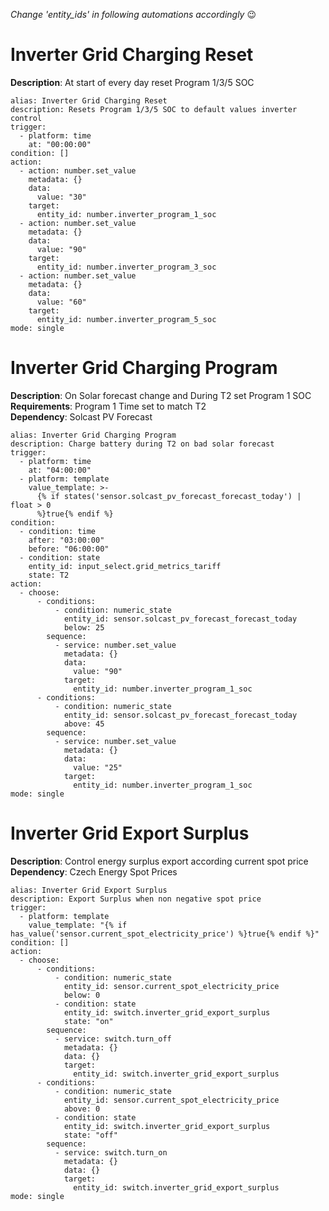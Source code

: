 _Change 'entity_ids' in following automations accordingly_ 😉

# Inverter Grid Charging Reset
**Description**: At start of every day reset Program 1/3/5 SOC
```
alias: Inverter Grid Charging Reset
description: Resets Program 1/3/5 SOC to default values inverter control
trigger:
  - platform: time
    at: "00:00:00"
condition: []
action:
  - action: number.set_value
    metadata: {}
    data:
      value: "30"
    target:
      entity_id: number.inverter_program_1_soc
  - action: number.set_value
    metadata: {}
    data:
      value: "90"
    target:
      entity_id: number.inverter_program_3_soc
  - action: number.set_value
    metadata: {}
    data:
      value: "60"
    target:
      entity_id: number.inverter_program_5_soc
mode: single
```

# Inverter Grid Charging Program
**Description**: On Solar forecast change and During T2 set Program 1 SOC  
**Requirements**: Program 1 Time set to match T2  
**Dependency**: Solcast PV Forecast
```
alias: Inverter Grid Charging Program
description: Charge battery during T2 on bad solar forecast
trigger:
  - platform: time
    at: "04:00:00"
  - platform: template
    value_template: >-
      {% if states('sensor.solcast_pv_forecast_forecast_today') | float > 0
      %}true{% endif %}
condition:
  - condition: time
    after: "03:00:00"
    before: "06:00:00"
  - condition: state
    entity_id: input_select.grid_metrics_tariff
    state: T2
action:
  - choose:
      - conditions:
          - condition: numeric_state
            entity_id: sensor.solcast_pv_forecast_forecast_today
            below: 25
        sequence:
          - service: number.set_value
            metadata: {}
            data:
              value: "90"
            target:
              entity_id: number.inverter_program_1_soc
      - conditions:
          - condition: numeric_state
            entity_id: sensor.solcast_pv_forecast_forecast_today
            above: 45
        sequence:
          - service: number.set_value
            metadata: {}
            data:
              value: "25"
            target:
              entity_id: number.inverter_program_1_soc
mode: single
```

# Inverter Grid Export Surplus
**Description**: Control energy surplus export according current spot price  
**Dependency**: Czech Energy Spot Prices
```
alias: Inverter Grid Export Surplus
description: Export Surplus when non negative spot price
trigger:
  - platform: template
    value_template: "{% if has_value('sensor.current_spot_electricity_price') %}true{% endif %}"
condition: []
action:
  - choose:
      - conditions:
          - condition: numeric_state
            entity_id: sensor.current_spot_electricity_price
            below: 0
          - condition: state
            entity_id: switch.inverter_grid_export_surplus
            state: "on"
        sequence:
          - service: switch.turn_off
            metadata: {}
            data: {}
            target:
              entity_id: switch.inverter_grid_export_surplus
      - conditions:
          - condition: numeric_state
            entity_id: sensor.current_spot_electricity_price
            above: 0
          - condition: state
            entity_id: switch.inverter_grid_export_surplus
            state: "off"
        sequence:
          - service: switch.turn_on
            metadata: {}
            data: {}
            target:
              entity_id: switch.inverter_grid_export_surplus
mode: single
```